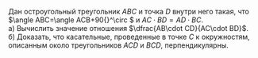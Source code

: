 Дан остроугольный треугольник $ABC$ и точка $D$ внутри него такая, что $\angle ABC=\angle ACB+90{}^\circ $ и $AC\cdot BD=AD\cdot BC$.
<br>а) Вычислить значение отношения	 $\dfrac{AB\cdot CD}{AC\cdot BD}$.
<br>б) Доказать, что касательные, проведенные в точке $C$ к окружностям, описанным около треугольников $ACD$ и $BCD$, перпендикулярны.